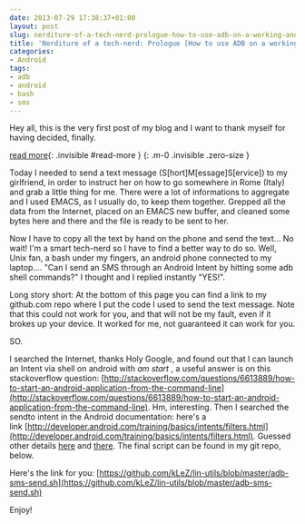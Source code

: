 ```yaml
---
date: 2013-07-29 17:38:37+01:00
layout: post
slug: nerditure-of-a-tech-nerd-prologue-how-to-use-adb-on-a-working-android-phone-to-send-sms-through-a-pc
title: 'Nerditure of a tech-nerd: Prologue [How to use ADB on a working Android phone to send sms through a PC]'
categories:
- Android
tags:
- adb
- android
- bash
- sms
---
```


Hey all, this is the very first post of my blog and I want to thank myself for having decided, finally.

<!--more-->
[read more](){: .invisible #read-more }
{: .m-0 .invisible .zero-size }

Today I needed to send a text message (S[hort]M[essage]S[ervice]) to my girlfriend, in order to instruct her on how to go somewhere in Rome (Italy) and grab a little thing for me.
There were a lot of informations to aggregate and I used EMACS, as I usually do, to keep them together. Grepped all the data from the Internet, placed on an EMACS new buffer, and cleaned some bytes here and there and the file is ready to be sent to her.

Now I have to copy all the text by hand on the phone and send the text... No wait! I'm a smart tech-nerd so I have to find a better way to do so. Well, Unix fan, a bash under my fingers, an android phone connected to my laptop.... "Can I send an SMS through an Android Intent by hitting some adb shell commands?" I thought and I replied instantly "YES!".

Long story short: At the bottom of this page you can find a link to my github.com repo where I put the code I used to send the text message. Note that this could not work for you, and that will not be my fault, even if it brokes up your device. It worked for me, not guaranteed it can work for you.

SO.

I searched the Internet, thanks Holy Google, and found out that I can launch an Intent via shell on android with _am start <something>_, a useful answer is on this stackoverflow question: [http://stackoverflow.com/questions/6613889/how-to-start-an-android-application-from-the-command-line](http://stackoverflow.com/questions/6613889/how-to-start-an-android-application-from-the-command-line). Hm, interesting. Then I searched the sendto intent in the Android documentation: here's a link [http://developer.android.com/training/basics/intents/filters.html](http://developer.android.com/training/basics/intents/filters.html).
Guessed other details [here](http://stackoverflow.com/questions/4043490/how-do-i-send-an-sms-from-a-shell) and [there](http://stackoverflow.com/questions/6980090/bash-read-from-file-or-stdin). The final script can be found in my git repo, below.

Here's the link for you: [https://github.com/kLeZ/lin-utils/blob/master/adb-sms-send.sh](https://github.com/kLeZ/lin-utils/blob/master/adb-sms-send.sh)

Enjoy!
